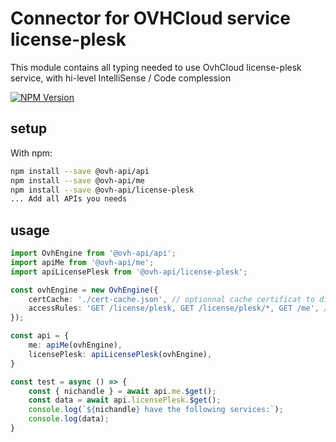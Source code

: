# Connector for OVHCloud service license-plesk

This module contains all typing needed to use OvhCloud license-plesk service, with hi-level IntelliSense / Code complession

[![NPM Version](https://img.shields.io/npm/v/@ovh-api/license-plesk.svg?style=flat)](https://www.npmjs.org/package/@ovh-api/license-plesk)

## setup

With npm:
````bash
npm install --save @ovh-api/api
npm install --save @ovh-api/me
npm install --save @ovh-api/license-plesk
... Add all APIs you needs
````

## usage

````typescript
import OvhEngine from '@ovh-api/api';
import apiMe from '@ovh-api/me';
import apiLicensePlesk from '@ovh-api/license-plesk';

const ovhEngine = new OvhEngine({ 
    certCache: './cert-cache.json', // optionnal cache certificat to disk
    accessRules: 'GET /license/plesk, GET /license/plesk/*, GET /me', // optionnal limit the requested privileges.
});

const api = {
    me: apiMe(ovhEngine),
    licensePlesk: apiLicensePlesk(ovhEngine),
}

const test = async () => {
    const { nichandle } = await api.me.$get();
    const data = await api.licensePlesk.$get();
    console.log(`${nichandle} have the following services:`);
    console.log(data);
}

````